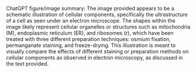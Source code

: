 ChatGPT figure/image summary: The image provided appears to be a schematic illustration of cellular components, specifically the ultrastructure of a cell as seen under an electron microscope. The shapes within the image likely represent cellular organelles or structures such as mitochondria (M), endoplasmic reticulum (ER), and ribosomes (r), which have been treated with three different preparation techniques: osmium fixation, permanganate staining, and freeze-drying. This illustration is meant to visually compare the effects of different staining or preparation methods on cellular components as observed in electron microscopy, as discussed in the text provided.